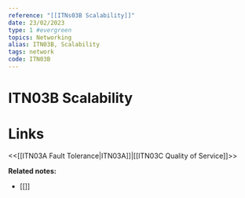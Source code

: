 ```yaml
---
reference: "[[ITNs03B Scalability]]"
date: 23/02/2023
type: 1 #evergreen
topics: Networking
alias: ITN03B, Scalability
tags: network
code: ITN03B
---
```

# ITN03B Scalability


# Links
<<[[ITN03A Fault Tolerance|ITN03A]]|[[ITN03C Quality of Service]]>>

**Related notes:**
- [[]] 